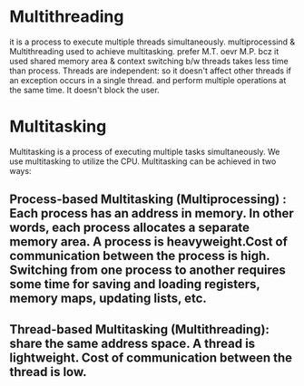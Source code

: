 # Multithreading
it is a process to execute multiple threads simultaneously.
multiprocessind & Multithreading used to achieve multitasking.
prefer M.T. oevr M.P. bcz it used shared memory area & context switching b/w threads takes less time than process. Threads are independent: so it doesn't affect other threads if an exception occurs in a single thread. and perform multiple operations at the same time. It doesn't block the user. 

# Multitasking
Multitasking is a process of executing multiple tasks simultaneously. We use multitasking to utilize the CPU. Multitasking can be achieved in two ways:
## Process-based Multitasking (Multiprocessing) : Each process has an address in memory. In other words, each process allocates a separate memory area. A process is heavyweight.Cost of communication between the process is high. Switching from one process to another requires some time for saving and loading registers, memory maps, updating lists, etc.
## Thread-based Multitasking (Multithreading): share the same address space. A thread is lightweight. Cost of communication between the thread is low.
